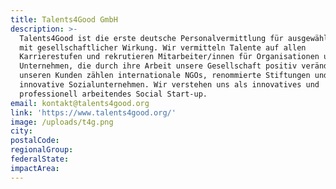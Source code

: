 ```yaml
---
title: Talents4Good GmbH
description: >-
  Talents4Good ist die erste deutsche Personalvermittlung für ausgewählte Jobs
  mit gesellschaftlicher Wirkung. Wir vermitteln Talente auf allen
  Karrierestufen und rekrutieren Mitarbeiter/innen für Organisationen und
  Unternehmen, die durch ihre Arbeit unsere Gesellschaft positiv verändern. Zu
  unseren Kunden zählen internationale NGOs, renommierte Stiftungen und
  innovative Sozialunternehmen. Wir verstehen uns als innovatives und
  professionell arbeitendes Social Start-up.
email: kontakt@talents4good.org
link: 'https://www.talents4good.org/'
image: /uploads/t4g.png
city:
postalCode:
regionalGroup:
federalState:
impactArea:
---
```



